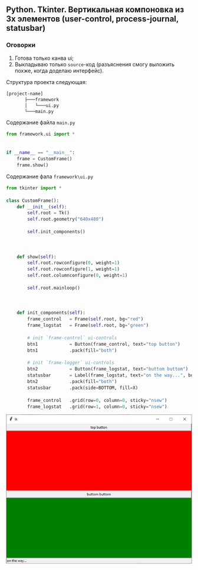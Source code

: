 ## Python. Tkinter. Вертикальная компоновка из 3х элементов (user-control, process-journal, statusbar)

### Оговорки
1. Готова только канва ui;
2. Выкладываю только `source`-код (разъяснения смогу выложить похже, когда доделаю интерфейс).

Структура проекта следующая:
```
[project-name]
       ├───framework
       │   └───ui.py
       └───main.py
```

Содержание файла `main.py`
```python
from framework.ui import *


if __name__ == "__main__":
    frame = CustomFrame()
    frame.show()
```

Содержание фала `framework\ui.py`
```python
from tkinter import *

class CustomFrame():
    def __init__(self):
        self.root = Tk()
        self.root.geometry("640x480")

        self.init_components()



    def show(self):
        self.root.rowconfigure(0, weight=1)
        self.root.rowconfigure(1, weight=1)
        self.root.columnconfigure(0, weight=1)

        self.root.mainloop()



    def init_components(self):
        frame_control   = Frame(self.root, bg="red")
        frame_logstat   = Frame(self.root, bg="green")

        # init `frame-control` ui-controls
        btn1            = Button(frame_control, text="top button")
        btn1            .pack(fill="both")

        # init `frame-logger` ui-controls
        btn2            = Button(frame_logstat, text="buttom buttom")
        statusbar       = Label(frame_logstat, text="on the way...", bd=1, relief=SUNKEN, anchor=W)
        btn2            .pack(fill="both")
        statusbar       .pack(side=BOTTOM, fill=X)
        
        frame_control   .grid(row=0, column=0, sticky="nsew")
        frame_logstat   .grid(row=1, column=0, sticky="nsew")
```

![ui-image на выходе?](images/python_tkinter_pack_01_img01.png)